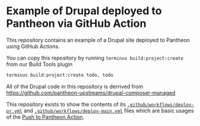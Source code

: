 # Example of Drupal deployed to Pantheon via GitHub Action

This repository contains an example of a Drupal site deployed to Pantheon using GitHub Actions.

You can copy this repository by running `terminus build:project:create` from our Build Tools plugin
```bash
terminus build:project:create todo, todo
```

All of the Drupal code in this repository is derrived from https://github.com/pantheon-upstreams/drupal-composer-managed

This repository exists to show the contents of its [`.github/workflows/deploy-pr.yml`](.github/workflows/deploy-pr.yml) and [`.github/workflows/deploy-main.yml`](.github/workflows/deploy-main.yml) files which are basic usages of the [Push to Pantheon Action](https://github.com/pantheon-systems/push-to-pantheon).
